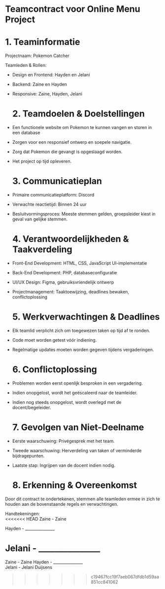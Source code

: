 # Teamcontract voor Online Menu Project

# 1\. Teaminformatie

Projectnaam: Pokemon Catcher

Teamleden & Rollen:

* Design en Frontend: Hayden en Jelani  
* Backend: Zaine en Hayden  
* Responsive: Zaine, Hayden, Jelani

  # 2\. Teamdoelen & Doelstellingen

* Een functionele website om Pokemon te kunnen vangen en storen in een database  
* Zorgen voor een responsief ontwerp en soepele navigatie.  
* Zorg dat Pokemon die gevangt is opgeslaagd worden.  
* Het project op tijd opleveren.

  # 3\. Communicatieplan

* Primaire communicatieplatform: Discord  
* Verwachte reactietijd: Binnen 24 uur  
* Besluitvormingsproces: Meeste stemmen gelden, groepsleider kiest in geval van gelijke stemmen.

  # 4\. Verantwoordelijkheden & Taakverdeling

* Front-End Development: HTML, CSS, JavaScript UI-implementatie  
* Back-End Development: PHP, databaseconfiguratie  
* UI/UX Design: Figma, gebruiksvriendelijk ontwerp  
* Projectmanagement: Taaktoewijzing, deadlines bewaken, conflictoplossing

  # 

  # 5\. Werkverwachtingen & Deadlines

* Elk teamlid verplicht zich om toegewezen taken op tijd af te ronden.  
* Code moet worden getest vóór indiening.  
* Regelmatige updates moeten worden gegeven tijdens vergaderingen.

  # 6\. Conflictoplossing

* Problemen worden eerst openlijk besproken in een vergadering.  
* Indien onopgelost, wordt het geëscaleerd naar de teamleider.  
* Indien nog steeds onopgelost, wordt overlegd met de docent/begeleider.

  # 7\. Gevolgen van Niet-Deelname

* Eerste waarschuwing: Privégesprek met het team.  
* Tweede waarschuwing: Herverdeling van taken of verminderde bijdragepunten.  
* Laatste stap: Ingrijpen van de docent indien nodig.

  # 8\. Erkenning & Overeenkomst

Door dit contract te ondertekenen, stemmen alle teamleden ermee in zich te houden aan de bovenstaande regels en verwachtingen.

Handtekeningen:  
<<<<<<< HEAD
Zaine  \- Zaine

Hayden \- \_\_\_\_\_\_\_\_\_\_\_\_\_\_\_
  
Jelani \-  \_\_\_\_\_\_\_\_\_\_\_\_\_\_\_
=======
Zaine  \- Zaine 
Hayden \- \_\_\_\_\_\_\_\_\_\_\_\_\_\_\_  
Jelani \- Jelani Duijsens 
>>>>>>> c19467fcc19f7aeb067dfdb1d59aa851cc841062


